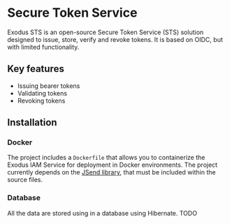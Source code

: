 # Secure Token Service
Exodus STS is an open-source Secure Token Service (STS) solution designed to  issue, store, verify and revoke tokens. It is based on OIDC, but with limited functionality.

## Key features
- Issuing bearer tokens
- Validating tokens
- Revoking tokens

## Installation
### Docker
The project includes a `Dockerfile` that allows you to containerize the Exodus IAM Service for deployment in Docker environments.
The project currently depends on the [JSend library](https://github.com/Maros1077/exodus-jsend-network), that must be included within the source files.
### Database
All the data are stored using in a database using Hibernate.
TODO

